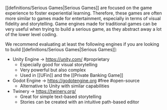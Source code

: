 [[definitions/Serious Games|Serious Games]] are focused on the game experience to foster experiential learning. Therefore, these games are often more similar to games made for entertainment, especially in terms of visual fidelity and storytelling. Game engines made for traditional games can be very useful when trying to build a serious game, as they abstract away a lot of the lower level coding.

We recommend evaluating at least the following engines if you are looking to build [[definitions/Serious Games|Serious Games]]:

- Unity Engine -> https://unity.com/ #proprietary
	- Especially good for visual storytelling
	- Very powerful but also complex
	- Used in [[UFin]] and the [[Private Banking Game]]
- Godot Engine -> https://godotengine.org #free #open-source
	- Alternative to Unity with similar capabilities
- Twinery -> https://twinery.org/
	- Great for simple text-based storytelling
	- Stories can be created with an intuitive path-based editor
